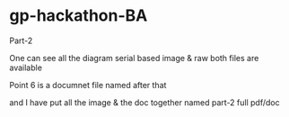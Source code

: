 # gp-hackathon-BA

Part-2

One can see all the diagram serial based image & raw both files are available

Point 6 is a documnet file named after that

and I have put all the image & the doc together named part-2 full pdf/doc
